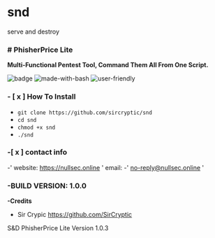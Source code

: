 # snd
serve and destroy
### # PhisherPrice Lite
**Multi-Functional Pentest Tool, Command Them All From One Script.**

![badge](https://user-images.githubusercontent.com/48811414/86191653-8233fb80-bb3f-11ea-8b2c-5e8737da4464.png) ![made-with-bash](https://user-images.githubusercontent.com/48811414/86414182-29896d80-bcbb-11ea-9b0b-de6b57eb583d.png) ![user-friendly](https://user-images.githubusercontent.com/48811414/86414184-2a220400-bcbb-11ea-89a8-89890f2e3775.png)

### **- [ x ] How To Install**

- `git clone https://github.com/sircryptic/snd`
- `cd snd`
-  `chmod +x snd`
-  `./snd`

### **-[ x ] contact info**
-' website: https://nullsec.online ' email:
-' no-reply@nullsec.online '

### **-BUILD VERSION: 1.0.0**

**-Credits**

- Sir Crypic 
https://github.com/SirCryptic


S&D PhisherPrice Lite Version 1.0.3 <tagname>
